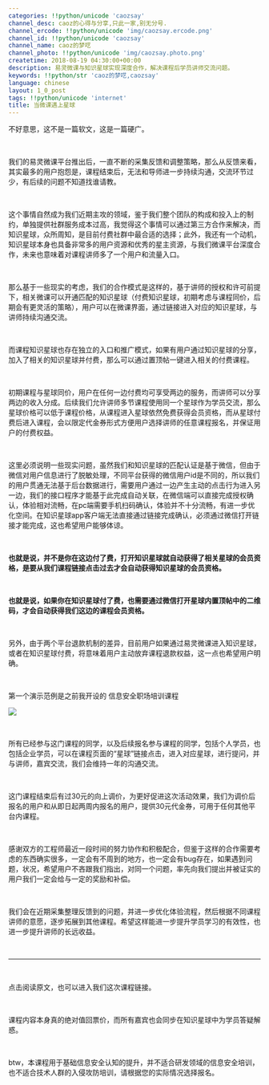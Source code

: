```yaml
---
categories: !!python/unicode 'caozsay'
channel_desc: caoz的心得与分享,只此一家,别无分号.
channel_ercode: !!python/unicode 'img/caozsay.ercode.png'
channel_id: !!python/unicode 'caozsay'
channel_name: caoz的梦呓
channel_photo: !!python/unicode 'img/caozsay.photo.png'
createtime: 2018-08-19 04:30:00+00:00
description: 易灵微课与知识星球实现深度合作，解决课程后学员讲师交流问题。
keywords: !!python/str 'caoz的梦呓,caozsay'
language: chinese
layout: 1_0_post
tags: !!python/unicode 'internet'
title: 当微课遇上星球
---
```

<div class="rich_media_content" id="js_content">
<p>
         不好意思，这不是一篇软文，这是一篇硬广。
        </p>
<p>
<br/>
</p>
<p>
         我们的易灵微课平台推出后，一直不断的采集反馈和调整策略，那么从反馈来看，其实最多的用户抱怨是，课程结束后，无法和导师进一步持续沟通，交流环节过少，有后续的问题不知道找谁请教。
        </p>
<p>
<br/>
</p>
<p>
         这个事情自然成为我们近期主攻的领域，鉴于我们整个团队的构成和投入上的制约，单独提供社群服务成本过高，我觉得这个事情可以通过第三方合作来解决，而知识星球，众所周知，是目前付费社群中最合适的选择；此外，我还有一个动机，知识星球本身也具备非常多的用户资源和优秀的星主资源，与我们微课平台深度合作，未来也意味着对课程讲师多了一个用户和流量入口。
        </p>
<p>
<br/>
</p>
<p>
         那么基于一些现实的考虑，我们的合作模式是这样的，基于讲师的授权和许可前提下，相关微课可以开通匹配的知识星球（付费知识星球，初期考虑与课程同价，后期会有更灵活的策略），用户可以在微课界面，通过链接进入对应的知识星球，与讲师持续沟通交流。
        </p>
<p>
<br/>
</p>
<p>
         而课程知识星球也存在独立的入口和推广模式，如果有用户通过知识星球的分享，加入了相关的知识星球并付费，那么可以通过置顶帖一键进入相关的付费课程。
        </p>
<p>
<br/>
</p>
<p>
         初期课程与星球同价，用户在任何一边付费均可享受两边的服务，而讲师可以分享两边的收入分成。后续我们允许讲师多节课程使用同一个星球作为学员交流，那么星球价格可以低于课程价格，从课程进入星球依然免费获得会员资格，而从星球付费后进入课程，会以限定代金券形式方便用户选择讲师的任意课程报名，并保证用户的付费权益。
        </p>
<p>
<br/>
</p>
<p>
         这里必须说明一些现实问题，虽然我们和知识星球的匹配认证是基于微信，但由于微信对用户信息进行了脱敏处理，不同平台获得的微信用户id是不同的，所以我们的用户贯通无法基于后台数据进行，需要用户通过一边产生主动的点击行为进入另一边，我们的接口程序才能基于此完成自动关联，在微信端可以直接完成授权确认，体验相对流畅，在pc端需要手机扫码确认，体验并不十分流畅，有进一步优化空间。在知识星球app客户端无法直接通过链接完成确认，必须通过微信打开链接才能完成，这也希望用户能够体谅。
        </p>
<p>
<br/>
</p>
<p>
<strong>
          也就是说，并不是你在这边付了费，打开知识星球就自动获得了相关星球的会员资格，是要从我们课程链接点击过去才会自动获得知识星球的会员资格。
         </strong>
</p>
<p>
<strong>
<br/>
</strong>
</p>
<p>
<strong>
          也就是说，如果你在知识星球付了费，也需要通过微信打开星球内置顶帖中的二维码，才会自动获得我们这边的课程会员资格。
         </strong>
</p>
<p>
<br/>
</p>
<p>
         另外，由于两个平台退款机制的差异，目前用户如果通过易灵微课进入知识星球，或者在知识星球付费，将意味着用户主动放弃课程退款权益，这一点也希望用户明确。
        </p>
<p>
<br/>
</p>
<p>
         第一个演示范例是之前我开设的 信息安全职场培训课程
        </p>
<p>
<img class="" data-copyright="0" data-ratio="1.7786666666666666" data-s="300,640" data-src="" data-type="png" data-w="750" src="{{ '/img/nBKX0s8fer1iccp21YsaJiaqh9Y9oz2xBpCLMYwqCzsJribffE4icuofJeQ3BqG4NwbkCyp6RUzf18cuTBdWfiax1Sg.png' | prepend: site.img | replace: '//','/' }}" style=""/>
</p>
<p>
<br/>
</p>
<p>
         所有已经参与这门课程的同学，以及后续报名参与课程的同学，包括个人学员，也包括企业学员，可以在课程页面的“星球”链接点击，进入对应星球，进行提问，并与讲师，嘉宾交流，我们会维持一年的沟通交流。
        </p>
<p>
<br/>
</p>
<p>
         这门课程结束后有过30元的向上调价，为更好促进这次活动效果，我们为调价后报名的用户和从即日起两周内报名的用户，提供30元代金券，可用于任何其他平台内课程。
        </p>
<p>
<br/>
</p>
<p>
         感谢双方的工程师最近一段时间的努力协作和积极配合，但鉴于这样的合作需要考虑的东西确实很多，一定会有不周到的地方，也一定会有bug存在，如果遇到问题，状况，希望用户不吝跟我们指出，对同一个问题，率先向我们提出并被证实的用户我们一定会给与一定的奖励和补偿。
        </p>
<p>
<br/>
</p>
<p>
         我们会在近期采集整理反馈到的问题，并进一步优化体验流程，然后根据不同课程讲师的意愿，逐步拓展到其他课程。希望这样能进一步提升学员学习的有效性，也进一步提升讲师的长远收益。
        </p>
<p>
<br/>
</p>
<hr/>
<p>
<br/>
</p>
<p>
         点击阅读原文，也可以进入我们这次课程链接。
        </p>
<p>
<br/>
</p>
<p>
         课程内容本身真的绝对值回票价，而所有嘉宾也会同步在知识星球中为学员答疑解惑。
        </p>
<p>
<br/>
</p>
<p>
         btw，本课程用于基础信息安全认知的提升，并不适合研发领域的信息安全培训，也不适合技术人群的入侵攻防培训，请根据您的实际情况选择报名。
        </p>
</div>